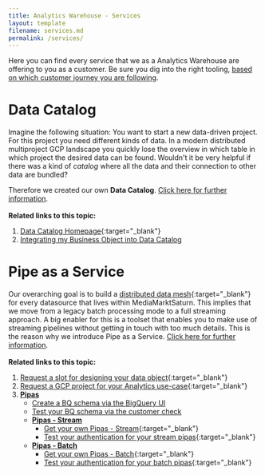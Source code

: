 ```yaml
---
title: Analytics Warehouse - Services
layout: template
filename: services.md
permalink: /services/
--- 
```

Here you can find every service that we as a Analytics Warehouse are offering to you as a customer. Be sure you dig into the right tooling, [based on which  customer journey you are following]({{site.baseurl}}/onboarding-guide/customer-journeys).

# Data Catalog

Imagine the following situation: You want to start 
a new data-driven project. For this project you need different kinds of data. In a modern distributed multiproject GCP 
landscape you quickly lose the overview in which table in which project the desired data can be found. Wouldn't it 
be very helpful if there was a kind of *catalog* where all the data and their connection to other data are bundled?

Therefore we created our own **Data Catalog**. [Click here for further information]({{site.baseurl}}/services/data-catalog/).
<br/><br/>
**Related links to this topic:**
1. [Data Catalog Homepage](https://datacatalog.mediamarktsaturn.com/){:target="_blank"}
2. [Integrating my Business Object into Data Catalog]({{site.baseurl}}/services/data-catalog/integrating-new-bo/)


# Pipe as a Service
Our overarching goal is to build a [distributed data mesh](https://martinfowler.com/articles/data-monolith-to-mesh.html){:target="_blank"} for every datasource that lives within MediaMarktSaturn. This implies that we move from a legacy batch processing mode to a full streaming approach. A big enabler for this is a toolset that enables you to make use of streaming pipelines without getting in touch with too much details. This is the reason why we introduce Pipe as a Service. [Click here for further information]({{site.baseurl}}/services/pipas/).
<br/><br/>
**Related links to this topic:**
1. [Request a slot for designing your data object](https://forms.gle/6MMaC1DU68grrGve7){:target="_blank"}
2. [Request a GCP project for your Analytics use-case](https://forms.gle/RgeJxk2qNexRcnY89){:target="_blank"}
3. [**Pipas**]({{site.baseurl}}/services/pipas/)
	- [Create a BQ schema via the BigQuery UI]({{site.baseurl}}/services/pipas/stream/create-bq-schema/)
	- [Test your BQ schema via the customer check]({{site.baseurl}}/services/pipas/stream/test-bq-schema/)
	- [**Pipas - Stream**]({{site.baseurl}}/services/pipas/stream/)
		- [Get your own Pipas - Stream](https://forms.gle/aqMAffUZVa3yj2aT8){:target="_blank"}
		- [Test your authentication for your stream pipas]({{site.baseurl}}/services/pipas/stream/test-auth/){:target="_blank"}
	- [**Pipas - Batch**]({{site.baseurl}}/services/pipas/batch/)
		- [Get your own Pipas - Batch](https://forms.gle/BuGNuZsSD9kHkaDq7){:target="_blank"}
		- [Test your authentication for your batch pipas]({{site.baseurl}}/services/pipas/batch/test-auth/){:target="_blank"}
